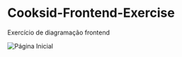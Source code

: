# Cooksid-Frontend-Exercise
Exercício de diagramação frontend

![Página Inicial](https://github.com/thomasdechen/Cooksid-Frontend-Exercise/blob/main/P%C3%A1gina%20principal.png)
